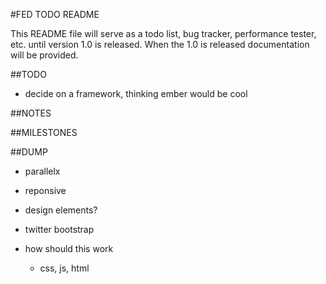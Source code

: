 #FED TODO README

This README file will serve as a todo list, bug tracker, performance tester, etc. until version 1.0 is released. When the 1.0 is released documentation will be provided.

##TODO
- decide on a framework, thinking ember would be cool

##NOTES

##MILESTONES

##DUMP
- parallelx
- reponsive
- design elements?
- twitter bootstrap

- how should this work
  - css, js, html
